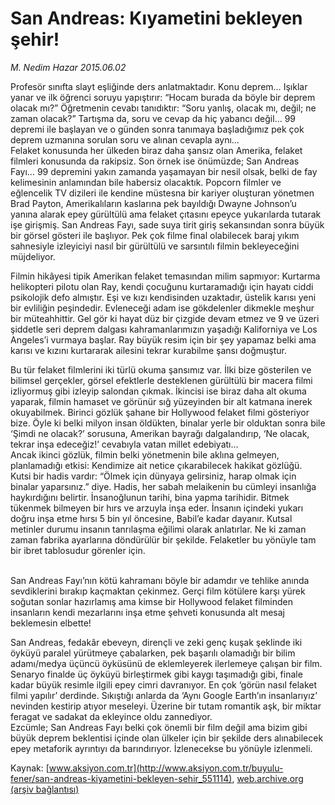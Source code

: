 # San Andreas: Kıyametini bekleyen şehir!

*M. Nedim Hazar 2015.06.02*

<div class="pNewsDetailMainContent" itemprop="articleBody">
 <p>
  Profesör sınıfta slayt eşliğinde ders anlatmaktadır. Konu deprem… Işıklar yanar ve ilk öğrenci soruyu yapıştırır: “Hocam burada da böyle bir deprem olacak mı?” Öğretmenin cevabı tanıdıktır: “Soru yanlış, olacak mı, değil; ne zaman olacak?” Tartışma da, soru ve cevap da hiç yabancı değil… 99 depremi ile başlayan ve o günden sonra tanımaya başladığımız pek çok deprem uzmanına sorulan soru ve alınan cevapla aynı…
  <br>
   Felaket konusunda her ülkeden biraz daha şansız olan Amerika, felaket filmleri konusunda da rakipsiz. Son örnek ise önümüzde; San Andreas Fayı… 99 depremini yakın zamanda yaşamayan bir nesil olsak, belki de fay kelimesinin anlamından bile habersiz olacaktık. Popcorn filmler ve eğlencelik TV dizileri ile kendine müstesna bir kariyer oluşturan yönetmen Brad Payton, Amerikalıların kaslarına pek bayıldığı Dwayne Johnson’u yanına alarak epey gürültülü ama felaket çıtasını epeyce yukarılarda tutarak işe girişmiş. San Andreas Fayı, sade suya tirit giriş sekansından sonra büyük bir görsel gösteri ile başlıyor. Pek çok filme final olabilecek baraj yıkım sahnesiyle izleyiciyi nasıl bir gürültülü ve sarsıntılı filmin bekleyeceğini müjdeliyor.
  </br>
 </p>
 <p>
  Filmin hikâyesi tipik Amerikan felaket temasından milim sapmıyor: Kurtarma helikopteri pilotu olan Ray, kendi çocuğunu kurtaramadığı için hayatı ciddi psikolojik defo almıştır. Eşi ve kızı kendisinden uzaktadır, üstelik karısı yeni bir evliliğin peşindedir. Evleneceği adam ise gökdelenler dikmekle meşhur bir müteahhittir. Gel gör ki hayat düz bir çizgide devam etmez ve 9 ve üzeri şiddetle seri deprem dalgası kahramanlarımızın yaşadığı Kaliforniya ve Los Angeles’i vurmaya başlar. Ray büyük resim için bir şey yapamaz belki ama karısı ve kızını kurtararak ailesini tekrar kurabilme şansı doğmuştur.
 </p>
 <p>
  Bu tür felaket filmlerini iki türlü okuma şansımız var. İlki bize gösterilen ve bilimsel gerçekler, görsel efektlerle desteklenen gürültülü bir macera filmi izliyormuş gibi izleyip salondan çıkmak. İkincisi ise biraz daha alt okuma yaparak, filmin hamaset ve görünür sığ yüzeyinden bir alt katmana inerek okuyabilmek. Birinci gözlük şahane bir Hollywood felaket filmi gösteriyor bize. Öyle ki belki milyon insan öldükten, binalar yerle bir olduktan sonra bile ‘Şimdi ne olacak?’ sorusuna, Amerikan bayrağı dalgalandırıp, ‘Ne olacak, tekrar inşa edeceğiz!’ cevabıyla vatan millet edebiyatı…
  <br>
   Ancak ikinci gözlük, filmin belki yönetmenin bile aklına gelmeyen, planlamadığı etkisi: Kendimize ait netice çıkarabilecek hakikat gözlüğü.
   <br>
    Kutsi bir hadis vardır: “Ölmek için dünyaya gelirsiniz, harap olmak için binalar yaparsınız.” diye. Hadis, her sabah melaikenin bu cümleyi insanlığa haykırdığını belirtir. İnsanoğlunun tarihi, bina yapma tarihidir. Bitmek tükenmek bilmeyen bir hırs ve arzuyla inşa eder. İnsanın içindeki yukarı doğru inşa etme hırsı 5 bin yıl öncesine, Babil’e kadar dayanır. Kutsal metinler durumu insanın tanrılaşma eğilimi olarak anlatırlar. Ne ki zaman zaman fabrika ayarlarına döndürülür bir şekilde. Felaketler bu yönüyle tam bir ibret tablosudur görenler için.
   </br>
  </br>
 </p>
 <p>
  San Andreas Fayı’nın kötü kahramanı böyle bir adamdır ve tehlike anında sevdiklerini bırakıp kaçmaktan çekinmez. Gerçi film kötülere karşı yürek soğutan sonlar hazırlamış ama kimse bir Hollywood felaket filminden insanların kendi mezarlarını inşa etme şehveti konusunda alt mesaj beklemesin elbette!
 </p>
 <p>
  San Andreas, fedakâr ebeveyn, dirençli ve zeki genç kuşak şeklinde iki öyküyü paralel yürütmeye çabalarken, pek başarılı olamadığı bir bilim adamı/medya üçüncü öyküsünü de eklemleyerek ilerlemeye çalışan bir film. Senaryo finalde üç öyküyü birleştirmek gibi kaygı taşımadığı gibi, finale kadar büyük resimle ilgili epey cimri davranıyor. En çok ‘görün nasıl felaket filmi yapılır’ derdinde. Sıkıştığı anlarda da ‘Aynı Google Earth’ın insanlarıyız’ nevinden kestirip atıyor meseleyi. Üzerine bir tutam romantik aşk, bir miktar feragat ve sadakat da ekleyince oldu zannediyor.
  <br>
   Ezcümle; San Andreas Fayı belki çok önemli bir film değil ama bizim gibi büyük deprem beklentisi içinde olan ülkeler için bir şekilde ders alınabilecek epey metaforik ayrıntıyı da barındırıyor. İzlenecekse bu yönüyle izlenmeli.
  </br>
 </p>
</div>


Kaynak: [www.aksiyon.com.tr](http://www.aksiyon.com.tr/buyulu-fener/san-andreas-kiyametini-bekleyen-sehir_551114), [web.archive.org (arşiv bağlantısı)](http://web.archive.org/web/20150720103213/http://www.aksiyon.com.tr/buyulu-fener/san-andreas-kiyametini-bekleyen-sehir_551114)
